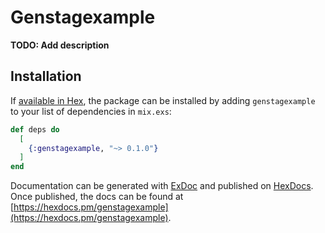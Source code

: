 # Genstagexample

**TODO: Add description**

## Installation

If [available in Hex](https://hex.pm/docs/publish), the package can be installed
by adding `genstagexample` to your list of dependencies in `mix.exs`:

```elixir
def deps do
  [
    {:genstagexample, "~> 0.1.0"}
  ]
end
```

Documentation can be generated with [ExDoc](https://github.com/elixir-lang/ex_doc)
and published on [HexDocs](https://hexdocs.pm). Once published, the docs can
be found at [https://hexdocs.pm/genstagexample](https://hexdocs.pm/genstagexample).

